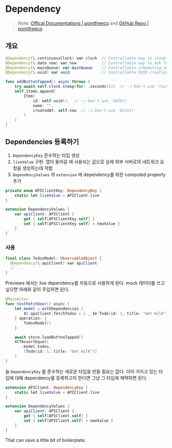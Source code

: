 # Dependency

> Note: [Offical Documentations | pointfreeco](https://pointfreeco.github.io/swift-dependencies/main/documentation/dependencies) and [GitHub Repo | pointfreeco](https://github.com/pointfreeco/swift-dependencies)

## 개요

```swift
@Dependency(\.continuousClock) var clock  // Controllable way to sleep a task
@Dependency(\.date.now) var now           // Controllable way to ask for current date
@Dependency(\.mainQueue) var mainQueue    // Controllable scheduling on main queue
@Dependency(\.uuid) var uuid              // Controllable UUID creation
```

```swift
func addButtonTapped() async throws {
    try await self.clock.sleep(for: .seconds(1))  // 👈 Don't use 'Task.sleep'
    self.items.append(
        Item(
            id: self.uuid(),  // 👈 Don't use 'UUID()'
            name: "",
            createdAt: self.now  // 👈 Don't use 'Date()'
        )
    )
}
```

## Dependencies 등록하기

1. `DependencyKey` 준수하는 타입 생성
2. `liveValue` 구현: 앱이 돌아갈 때 사용되는 값으로 실제 외부 서버로의 네트워크 요청을 생성하는데 적합
3. `DependencyValues` 의 `extension` 에 dependency를 위한 computed property 추가

```swift
private enum APIClientKey: DependencyKey {
    static let liveValue = APIClient.live
}

extension DependencyValues {
    var apiClient: APIClient {
        get { self[APIClientKey.self] }
        set { self[APIClientKey.self] = newValue }
    }
}
```

### 사용
```swift
final class TodosModel: ObservableObject {
  @Dependency(\.apiClient) var apiClient
  // ...
}
```
Previews 에서는 live dependency를 자동으로 사용하게 된다.
mock 데이터를 쓰고 싶으면 아래와 같이 주입하면 된다.

```swift
@MainActor
func testFetchUser() async {
    let model = withDependencies {
        $0.apiClient.fetchTodos = { _ in Todo(id: 1, title: "Get milk") }
    } operation: {
        TodosModel()
    }

    await store.loadButtonTapped()
    XCTAssertEqual(
        model.todos,
        [Todo(id: 1, title: "Get milk")]
    )
}
```

늘 `DependencyKey` 를 준수하는 새로운 타입을 만들 필요는 없다. 이미 가지고 있는 타입에 대해 dependency를 등록하고자 한다면 그냥 그 타입에 채택하면 된다.
```swift
extension APIClient: DependencyKey {
    static let liveValue = APIClient.live
}

extension DependencyValues {
    var apiClient: APIClient {
        get { self[APIClient.self] }
        set { self[APIClient.self] = newValue }
    }
}
```
That can save a little bit of boilerplate.